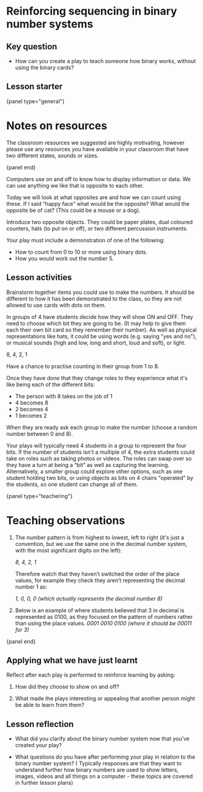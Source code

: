 # Reinforcing sequencing in binary number systems

## Key question

- How can you create a play to teach someone how binary works, without using the binary cards?

## Lesson starter

{panel type="general"}

# Notes on resources

The classroom resources we suggested are highly motivating, however please use any resources you have available in your classroom that have two different states, sounds or sizes.

{panel end}

Computers use on and off to know how to display information or data.
We can use anything we like that is opposite to each other.

Today we will look at what opposites are and how we can count using these.
If I said “happy face” what would be the opposite?
What would the opposite be of cat? (This could be a mouse or a dog).

Introduce two opposite objects.
They could be paper plates, dual coloured counters, hats (to put on or off), or two different percussion instruments.

Your play must include a demonstration of one of the following:

-   How to count from 0 to 10 or more using binary dots.
-   How you would work out the number 5.

## Lesson activities

Brainstorm together items you could use to make the numbers.
It should be different to how it has been demonstrated to the class, so they are not allowed to use cards with dots on them.

In groups of 4 have students decide how they will show ON and OFF.
They need to choose which bit they are going to be.
(It may help to give them each their own bit card so they remember their number).
As well as physical representations like hats, it could be using words (e.g. saying "yes and no"), or musical sounds (high and low, long and short, loud and soft), or light.

8, 4, 2, 1

Have a chance to practise counting in their group from 1 to 8.

Once they have done that they change roles to they experience what it's like being each of the different bits:

-   The person with 8 takes on the job of 1
-   4 becomes 8
-   2 becomes 4
-   1 becomes 2

When they are ready ask each group to make the number (choose a random number between 0 and 8).

Your plays will typically need 4 students in a group to represent the four bits.
If the number of students isn't a multiple of 4, the extra students could take on roles such as taking photos or videos.
The roles can swap over so they have a turn at being a “bit” as well as capturing the learning.
Alternatively, a smaller group could explore other options, such as one student holding two bits, or using objects as bits on 4 chairs "operated" by the students, so one student can change all of them.

{panel type="teachering"}

# Teaching observations

1.  The number pattern is from highest to lowest, left to right (it's just a convention, but we use the same one in the decimal number system, with the most significant digits on the left):

    *8, 4, 2, 1*

    Therefore watch that they haven’t switched the order of the place values, for example they check they aren’t representing the decimal number 1 as:

    *1, 0, 0, 0 (which actually represents the decimal number 8)*

2.  Below is an example of where students believed that 3 in decimal is represented as 0100, as they focused on the pattern of numbers rather than using the place values.
    *0001
    0010
    0100 (where it should be 00011 for 3)*

{panel end}

## Applying what we have just learnt

Reflect after each play is performed to reinforce learning by asking:

1.  How did they choose to show on and off?

2.  What made the plays interesting or appealing that another person might be able to learn from them?

## Lesson reflection

-   What did you clarify about the binary number system now that you’ve created your play?

-   What questions do you have after performing your play in relation to the binary number system? (
    Typically responses are that they want to understand further how binary numbers are used to show letters, images, videos and all things on a computer - these topics are covered in further lesson plans)
